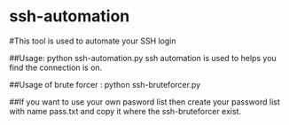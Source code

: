# ssh-automation

#This tool is used to automate your SSH login 



##Usage: python ssh-automation.py
ssh automation is used to helps you find the connection is on.  



##Usage of brute forcer :  python ssh-bruteforcer.py


##If you want to use your own pasword list then create your password list with name pass.txt and copy it where the ssh-bruteforcer exist.
